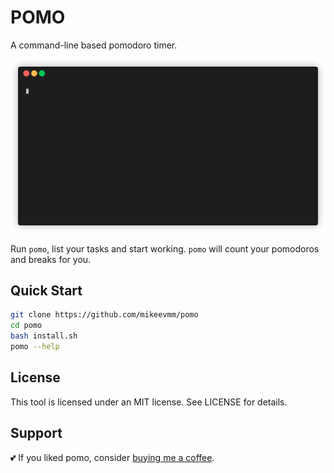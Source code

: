 # POMO

A command-line based pomodoro timer.

![Pomo demo](demo.gif)

Run `pomo`, list your tasks and start working.
`pomo` will count your pomodoros and breaks for you.

## Quick Start

```bash
git clone https://github.com/mikeevmm/pomo
cd pomo 
bash install.sh
pomo --help
```

## License

This tool is licensed under an MIT license.
See LICENSE for details.

## Support

💕 If you liked pomo, consider [buying me a coffee](https://www.paypal.me/miguelmurca/2.50).

